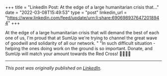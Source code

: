 +++
title = "LinkedIn Post: At the edge of a large humanitarian crisis that..."
date = "2022-03-08T15:49:53"
type = "post"
linkedin_url = "https://www.linkedin.com/feed/update/urn:li:share:6906989376472018944"
+++

At the edge of a large humanitarian crisis that will demand the best of each one of us, I'm proud that at SumUp we're trying to channel the great wave of goodwill and solidarity of all our network. "
"In such difficult situation - helping the ones doing work on the ground is so important. Donate, and SumUp will match your amount towards the Red Cross! 💙💛🇺🇦

---

*This post was originally published on [LinkedIn](https://www.linkedin.com/in/adrianmoreno/recent-activity/all/).*
